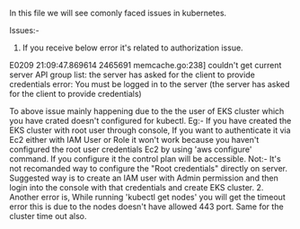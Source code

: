 In this file we will see comonly faced issues in kubernetes.

Issues:-
1. If you receive below error it's related to authorization issue.

E0209 21:09:47.869614 2465691 memcache.go:238] couldn't get current server API group list: the server has asked for the client to provide credentials
error: You must be logged in to the server (the server has asked for the client to provide credentials)

To above issue mainly happening due to the the user of EKS cluster which you have crated doesn't configured for kubectl. 
Eg:- If you have created the EKS cluster with root user through console, If you want to authenticate it via Ec2 either with IAM User or Role it won't work because you haven't configured the root user credentials
     Ec2 by using 'aws configure' command. If you configure it the control plan will be accessible.
Not:- It's not recomanded way to configure the "Root credentials" directly on server. Suggested way is to create an IAM user with Admin permission and then login into the console with that credentials and
     create EKS cluster.
2. Another error is, While running 'kubectl get nodes' you will get the timeout error this is due to the nodes doesn't have allowed 443 port. Same for the cluster time out also.
